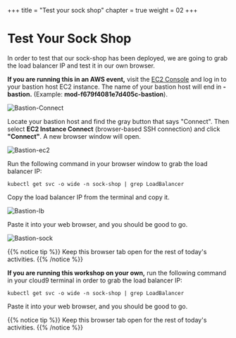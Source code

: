 +++
title = "Test your sock shop"
chapter = true
weight = 02
+++

# Test Your Sock Shop

In order to test that our sock-shop has been deployed, we are going to grab the load balancer IP and test it in our own browser. 


**If you are running this in an AWS event,** visit the [EC2 Console](https://console.aws.amazon.com/ec2/v2/home?region=us-east-1#Home:) and log in to your bastion host EC2 instance. The name of your bastion host will end in **-bastion.** (Example: **mod-f679f4081e7d405c-bastion**). 


![Bastion-Connect](/images/bastion-connect.png)

Locate your bastion host and find the gray button that says "Connect". Then select **EC2 Instance Connect** (browser-based SSH connection) and click **"Connect"**. A new browser window will open. 

![Bastion-ec2](/images/bastion-ec2.png)

Run the following command in your browser window to grab the load balancer IP:

```
kubectl get svc -o wide -n sock-shop | grep LoadBalancer
```

Copy the load balancer IP from the terminal and copy it. 

![Bastion-lb](/images/LB-IP.png)

Paste it into your web browser, and you should be good to go.

![Bastion-sock](/images/Browser-Sock.png)

{{% notice tip %}}
Keep this browser tab open for the rest of today's activities. 
{{% /notice %}}

**If you are running this workshop on your own,** run the following command in your cloud9 terminal in order to grab the load balancer IP:

```
kubectl get svc -o wide -n sock-shop | grep LoadBalancer
```
Paste it into your web browser, and you should be good to go.

{{% notice tip %}}
Keep this browser tab open for the rest of today's activities. 
{{% /notice %}}
